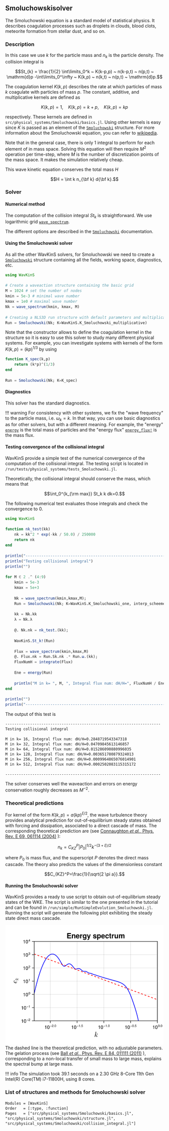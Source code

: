 ## Smoluchowskisolver

The Smoluchowski equation is a standard model of statistical physics. It describes coagulation processes such as droplets in clouds, blood clots, meteorite formation from stellar dust, and so on.

### Description

In this case we use $k$ for the particle mass and $n_{k}$ is the particle density. The collision integral is 

```math
St_{k} = \frac{1}{2} \int\limits_0^k ~ K(k-p,p) ~ n(k-p,t) ~ n(p,t) ~ \mathrm{d}p -\int\limits_0^\infty ~ K(k,p) ~ n(k,t) ~ n(p,t) ~ \mathrm{d}p.
```

The coagulation kernel $K(k,p)$ describes the rate at which particles of mass $k$ coagulate with particles of mass $p$. The constant, additive, and multiplicative kernels are defined as
    
$$K(k,p) = 1, ~~~~ K(k,p) = k + p, ~~~~ K(k,p) = k p$$

respectively. These kernels are defined in `src/physical_systems/Smoluchowski/basics.jl`. Using other kernels is easy since $K$ is passed as an element of the [`Smoluchowski`](@ref) structure. For more information about the Smoluchowski equation, you can refer to [wikipedia](https://en.wikipedia.org/wiki/Smoluchowski_coagulation_equation).

Note that in the general case, there is only $1$ integral to perform for each element of in mass space. Solving this equation will then require $M^2$ operation per time-step, where $M$ is the number of discretization points of the mass space. It makes the simulation relatively cheap.

This wave kinetic equation conserves the total mass $H$

```math
H = \int k n_{\bf k} d{\bf k}.
```



### Solver

#### Numerical method

The computation of the collision integral $St_{k}$ is straightforward. We use logarithmic grid [`wave_spectrum`](@ref). 

The different options are described in the [`Smoluchowski`](@ref) documentation.

#### Using the Smoluchowski solver

As all the other WavKinS solvers, for Smoluchowski we need to create a [`Smoluchowski`](@ref) structure containing all the fields, working space, diagnostics, etc.  

```julia
using WavKinS

# Create a waveaction structure containing the basic grid
M = 1024 # set the number of nodes
kmin = 5e-3 # minimal wave number
kmax = 1e0 # maximal wave number
Nk = wave_spectrum(kmin, kmax, M)

# Creating a NLS3D run structure with default parameters and multiplicative kernel.
Run = Smoluchowski(Nk; K=WavKinS.K_Smoluchowski_multiplicative)
```
Note that the constructor allows to define the coagulation kernel in the structure so it is easy to use this solver to study many different physical systems. For example, you can investigate systems with kernels of the form $K(k,p) = (k p)^{1/3}$ by using

```julia
function K_spec(k,p)
    return (k*p)^(1/3)
end

Run = Smoluchowski(Nk; K=K_spec)
```


#### Diagnostics

This solver has the standard diagnostics.

!!! warning 
    For consistency with other systems, we fix the "wave frequency" to the particle mass, i.e. $\omega_{k} = k$. In that way, you can use basic diagnostics as for other solvers, but with a different meaning. For example, the "energy" [`energy`](@ref) is the total mass of particles and the "energy flux" [`energy_flux!`](@ref) is the mass flux.

#### Testing convergence of the collisional integral

WavKinS provide a simple test of the numerical convergence of the computation of the collisional integral. The testing script is located in `/run/tests/physical_systems/tests_Smoluchowski.jl`. 

Theoretically, the collisional integral should conserve the mass, which means that

```math
\int_0^{k_{\rm max}} St_k k dk=0.
```
The following numerical test evaluates those integrals and check the convergence to $0$.

```julia
using WavKinS

function nk_test(kk)
    nk = kk^2 * exp(-kk / 50.0) / 250000
    return nk
end

println("---------------------------------------------------------------------")
println("Testing collisional integral")
println("")

for M ∈ 2 .^ (4:9)
    kmin = 5e-3
    kmax = 5e+3

    Nk = wave_spectrum(kmin,kmax,M);
    Run = Smoluchowski(Nk; K=WavKinS.K_Smoluchowski_one, interp_scheeme=WavKinS.lin_interp);

    kk = Nk.kk
    λ = Nk.λ
  
    @. Nk.nk = nk_test.(kk);

    WavKinS.St_k!(Run)
    
    Flux = wave_spectrum(kmin,kmax,M)
    @. Flux.nk = Run.Sk.nk .* Run.ω.(kk);
    FluxNumH = integrate(Flux)

    Ene = energy(Run)
    
    println("M in k= ", M, ", Integral flux num: dH/H=", FluxNumH / Ene)
end

println("")
println("---------------------------------------------------------------------")
```
The output of this test is 

```
---------------------------------------------------------------------
Testing collisional integral

M in k= 16, Integral flux num: dH/H=0.2848719543347318
M in k= 32, Integral flux num: dH/H=0.04709845613146857
M in k= 64, Integral flux num: dH/H=0.015286090880996035
M in k= 128, Integral flux num: dH/H=0.003651780879324013
M in k= 256, Integral flux num: dH/H=0.0009964865076014901
M in k= 512, Integral flux num: dH/H=0.0002502083115315172

---------------------------------------------------------------------
```

The solver conserves well the waveaction and errors on energy conservation roughly decreases as $M^{-2}$.


### Theoretical predictions

For kernel of the form $K(k,p) = a (kp)^{\xi/2}$, the wave turbulence theory provides analytical prediction for out-of-equilibrium steady states obtained with forcing and dissipation, associated to a direct cascade of mass. The corresponding theoretical prediction are (see [Connaughton *et al.*, Phys. Rev. E 69, 061114 (2004)](https://journals.aps.org/pre/abstract/10.1103/PhysRevE.69.061114) ):  
```math
n_k=C_{KZ}^P |P_0|^{1/2}k^{-(3+\xi)/2}
```
where $P_0$ is mass flux, and the superscript $P$ denotes the direct mass cascade. The theory also predicts the values of the dimensionless constant
```math
C_{KZ}^P=\frac{1}{\sqrt{2 \pi a}}.
```


#### Running the Smoluchowski solver

WavKinS provides a ready to use script to obtain out-of-equilibrium steady states of the WKE. The script is similar to the one presented in the tutorial and can be found in `/run/simple/RunSimpleEvolution_Smoluchowski.jl`. Running the script will generate the following plot exhibiting the steady state direct mass cascade. 

![](../assets/Smoluchowski_spectrum.png)
The dashed line is the theoretical prediction, with no adjustable parameters. The gelation process (see [Ball *et al.*, Phys. Rev. E 84, 011111 (2011)](https://journals.aps.org/pre/abstract/10.1103/PhysRevE.84.011111) ), corresponding to a non-local transfer of small mass to large mass, explains the spectral bump at large mass.


!!! info 
    The simulation took 39.1 seconds on a 2.30 GHz 8-Core 11th Gen Intel(R) Core(TM) i7-11800H, using 8 cores. 


### List of structures and methods for Smoluchowski solver
```@autodocs
Modules = [WavKinS]
Order   = [:type, :function]
Pages   = ["src/physical_systems/Smoluchowski/basics.jl", "src/physical_systems/Smoluchowski/structure.jl", "src/physical_systems/Smoluchowski/collision_integral.jl"]
```
